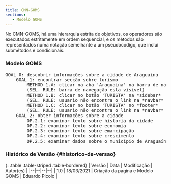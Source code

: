 ```yaml
---
title: CMN-GOMS
sections:
   - Modelo GOMS
---
```


No CMN-GOMS, há uma hierarquia estrita de objetivos, os operadores são
executados estritamente em ordem sequencial, e os métodos são representados numa
notação semelhante a um pseudocódigo, que inclui submétodos e condicionais.

### Modelo GOMS

<div class="jumbotron">
<pre>
GOAL 0: descobrir informações sobre a cidade de Araguaina
	GOAL 1: encontrar secção sobre turismo
		METHOD 1.A: clicar na aba 'Araguaina' na barra de navegação
		(SEL. RULE: barra de navegação esta visivel)
		METHOD 1.B: clicar no botão 'TURISTA' na *sidebar*
		(SEL. RULE: usuario não encontra o link na *navbar* e *sidebar* esta visivel)
		METHOD 1.C: clicar no botão 'TURISTA' no *footer*
		(SEL. RULE: usuario não encontra o link na *navbar* e/ou *sidebar* e footer esta visivel)
	GOAL 2: obter informações sobre a cidade
		OP.2.1: examinar texto sobre historia da cidade
		OP.2.2: examinar texto sobre economia
		OP.2.3: examinar texto sobre emancipação
		OP.2.4: examinar texto sobre crescimento
		OP.2.5: examinar dados sobre o município de Araguaína
</pre>
</div>

### Histórico de Versão {#historico-de-versao}

<div class="table-responsive">

{: .table .table-striped .table-bordered}
| Versão | Data | Modificação | Autor(es) |
|--|--|--|--|
| 1.0 | 18/03/2021 | Criação da pagina e Modelo GOMS | Eduardo Picolo |

</div>
